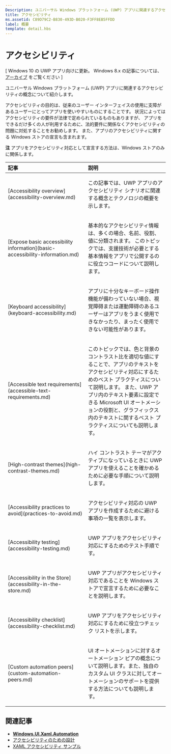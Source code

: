 ```yaml
---
Description: ユニバーサル Windows プラットフォーム (UWP) アプリに関連するアクセシビリティの概念について紹介します。
title: アクセシビリティ
ms.assetid: C89D79C2-B830-493D-B020-F3FF8EB5FFDD
label: 概要
template: detail.hbs
---
```


アクセシビリティ
===============================================================

\[ Windows 10 の UWP アプリ向けに更新。 Windows 8.x の記事については、[アーカイブ](http://go.microsoft.com/fwlink/p/?linkid=619132) をご覧ください \]

ユニバーサル Windows プラットフォーム (UWP) アプリに関連するアクセシビリティの概念について紹介します。

アクセシビリティの目的は、従来のユーザー インターフェイスの使用に支障があるユーザーにとってアプリを使いやすいものにすることです。 状況によってはアクセシビリティの要件が法律で定められているものもありますが、 アプリをできるだけ多くの人が利用するために、法的要件に関係なくアクセシビリティの問題に対処することをお勧めします。 また、アプリのアクセシビリティに関する Windows ストアの宣言も含まれます。

**注**  アプリをアクセシビリティ対応として宣言する方法は、Windows ストアのみに関係します。

<table>
<colgroup>
<col width="50%" />
<col width="50%" />
</colgroup>
<thead>
<tr class="header">
<th align="left">記事</th>
<th align="left">説明</th>
</tr>
</thead>
<tbody>
<tr class="odd">
<td align="left">[Accessibility overview](accessibility-overview.md)</td>
<td align="left"><p>この記事では、UWP アプリのアクセシビリティ シナリオに関連する概念とテクノロジの概要を示します。</p></td>
</tr>
<tr class="even">
<td align="left">[Expose basic accessibility information](basic-accessibility-information.md)</td>
<td align="left"><p>基本的なアクセシビリティ情報は、多くの場合、名前、役割、値に分類されます。 このトピックでは、支援技術が必要とする基本情報をアプリで公開するのに役立つコードについて説明します。</p></td>
</tr>
<tr class="odd">
<td align="left">[Keyboard accessibility](keyboard-accessibility.md)</td>
<td align="left"><p>アプリに十分なキーボード操作機能が備わっていない場合、視覚障碍または運動障碍のあるユーザーはアプリをうまく使用できなかったり、まったく使用できない可能性があります。</p></td>
</tr>
<tr class="even">
<td align="left">[Accessible text requirements](accessible-text-requirements.md)</td>
<td align="left"><p>このトピックでは、色と背景のコントラスト比を適切な値にすることで、アプリのテキストをアクセシビリティ対応にするためのベスト プラクティスについて説明します。 また、UWP アプリ内のテキスト要素に設定できる Microsoft UI オートメーションの役割と、グラフィックス内のテキストに関するベスト プラクティスについても説明します。</p></td>
</tr>
<tr class="odd">
<td align="left">[High-contrast themes](high-contrast-themes.md)</td>
<td align="left"><p>ハイ コントラスト テーマがアクティブになっているときに UWP アプリを使えることを確かめるために必要な手順について説明します。</p></td>
</tr>
<tr class="even">
<td align="left">[Accessibility practices to avoid](practices-to-avoid.md)</td>
<td align="left"><p>アクセシビリティ対応の UWP アプリを作成するために避ける事項の一覧を表示します。</p></td>
</tr>
<tr class="odd">
<td align="left">[Accessibility testing](accessibility-testing.md)</td>
<td align="left"><p>UWP アプリをアクセシビリティ対応にするためのテスト手順です。</p></td>
</tr>
<tr class="even">
<td align="left">[Accessibility in the Store](accessibility-in-the-store.md)</td>
<td align="left"><p>UWP アプリがアクセシビリティ対応であることを Windows ストアで宣言するために必要なことを説明します。</p></td>
</tr>
<tr class="odd">
<td align="left">[Accessibility checklist](accessibility-checklist.md)</td>
<td align="left"><p>UWP アプリをアクセシビリティ対応にするために役立つチェック リストを示します。</p></td>
</tr>
<tr class="even">
<td align="left">[Custom automation peers](custom-automation-peers.md)</td>
<td align="left"><p>UI オートメーションに対するオートメーション ピアの概念について説明します。また、独自のカスタム UI クラスに対してオートメーションのサポートを提供する方法についても説明します。</p></td>
</tr>
</tbody>
</table>

 

<span id="related_topics"></span>関連記事
-----------------------------------------------

* [**Windows.UI.Xaml.Automation**](https://msdn.microsoft.com/library/windows/apps/BR209179)
* [アクセシビリティのための設計](https://msdn.microsoft.com/library/windows/apps/Hh700407)
* [XAML アクセシビリティ サンプル](http://go.microsoft.com/fwlink/p/?linkid=238570)
 

 





<!--HONumber=Mar16_HO1-->


